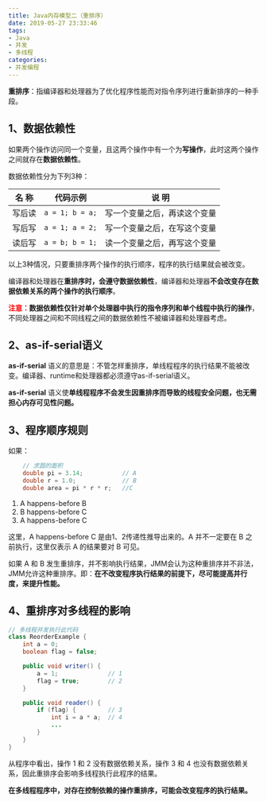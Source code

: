 ```yaml
---
title: Java内存模型二（重排序）
date: 2019-05-27 23:33:46
tags:
- Java
- 并发
- 多线程
categories:
- 并发编程
---
```


**重排序**：指编译器和处理器为了优化程序性能而对指令序列进行重新排序的一种手段。

## 1、数据依赖性

如果两个操作访问同一个变量，且这两个操作中有一个为**写操作**，此时这两个操作之间就存在**数据依赖性**。

数据依赖性分为下列3种：

<!-- more -->

| 名  称 | 代码示例 | 说  明 |
| ------ | ------ | ------ |
| 写后读 | `a = 1; b = a;` | 写一个变量之后，再读这个变量 |
| 写后写 | `a = 1; a = 2;` | 写一个变量之后，在写这个变量 |
| 读后写 | `a = b; b = 1;` | 读一个变量之后，再写这个变量 |

以上3种情况，只要重排序两个操作的执行顺序，程序的执行结果就会被改变。

编译器和处理器在**重排序时，会遵守数据依赖性**，编译器和处理器**不会改变存在数据依赖关系的两个操作的执行顺序**。

<font color="red">**注意：**</font>**数据依赖性仅针对单个处理器中执行的指令序列和单个线程中执行的操作**，不同处理器之间和不同线程之间的数据依赖性不被编译器和处理器考虑。

## 2、as-if-serial语义

**as-if-serial** 语义的意思是：不管怎样重排序，单线程程序的执行结果不能被改变。编译器、runtime和处理器都必须遵守as-if-serial语义。

**as-if-serial** 语义使**单线程程序不会发生因重排序而导致的线程安全问题，也无需担心内存可见性问题。**

## 3、程序顺序规则

如果：
```java
	// 求圆的面积
	double pi = 3.14;			// A
	double r = 1.0;				// B
	double area = pi * r * r;	//C
```

1) A happens-before B
2) B happens-before C
3) A happens-before C

这里，A happens-before C 是由1、2传递性推导出来的。A 并不一定要在 B 之前执行，这里仅表示 A 的结果要对 B 可见。

如果 A 和 B 发生重排序，并不影响执行结果，JMM会认为这种重排序并不非法，JMM允许这种重排序。即：**在不改变程序执行结果的前提下，尽可能提高并行度，来提升性能。**

## 4、重排序对多线程的影响

```java
// 多线程并发执行此代码
class ReorderExample {
    int a = 0;
    boolean flag = false;

    public void writer() {
        a = 1;              // 1
        flag = true;        // 2
    }

    public void reader() {
        if (flag) {         // 3
            int i = a * a;  // 4
            ...
        }
    }
}
```

从程序中看出，操作 1 和 2 没有数据依赖关系，操作 3 和 4 也没有数据依赖关系，因此重排序会影响多线程执行此程序的结果。

**在多线程程序中，对存在控制依赖的操作重排序，可能会改变程序的执行结果。**


